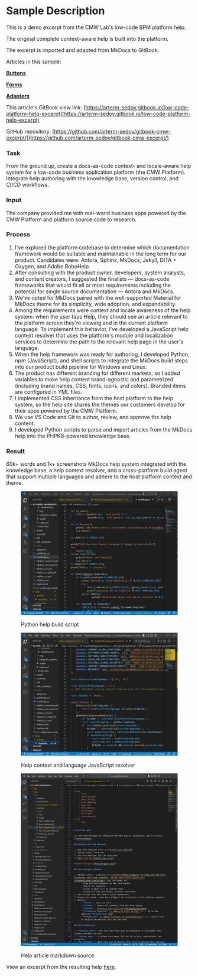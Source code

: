 # Sample Description

This is a demo excerpt from the CMW Lab's low-code BPM platform help.

The original complete context-aware help is built into the platform.

The excerpt is imported and adapted from MkDocs to GitBook.

Articles in this sample:

**[Buttons](https://arterm-sedov.gitbook.io/low-code-platform-help-excerpt/buttons)**

**[Forms](https://arterm-sedov.gitbook.io/low-code-platform-help-excerpt/forms)**

**[Adapters](https://arterm-sedov.gitbook.io/low-code-platform-help-excerpt/adapters)**


This article's GitBook view link: [https://arterm-sedov.gitbook.io/low-code-platform-help-excerpt](https://arterm-sedov.gitbook.io/low-code-platform-help-excerpt)

GitHub repository: [https://github.com/arterm-sedov/gitbook-cmw-excerpt/](https://github.com/arterm-sedov/gitbook-cmw-excerpt/)

### Task

From the ground up, create a docs-as-code context- and locale-aware help system for a low-code business application platform (the CMW Platform). Integrate help authoring with the knowledge base, version control, and CI/CD workflows.

### Input

The company provided me with real-world business apps powered by the CMW Platform and platform source code to research.

### Process

1. I've explored the platform codebase to determine which documentation framework would be suitable and maintainable in the long term for our product. Candidates were: Antora, Sphinx, MkDocs, Jekyll, DITA + Oxygen, and Adobe RoboHelp.
2. After consulting with the product owner, developers, system analysts, and content creators, I suggested the finalists — docs-as-code frameworks that would fit all or most requirements including the potential for single source documentation — Antora and MkDocs.
3. We've opted for MkDocs paired with the well-supported Material for MkDocs theme for its simplicity, wide adoption, and expandability.
4. Among the requirements were context and locale awareness of the help system: when the user taps Help, they should see an article relevant to the platform screen they're viewing and in the current platform language. To implement this behavior, I've developed a JavaScript help context resolver that uses the platform's module and localization services to determine the path to the relevant help page in the user's language.
5. When the help framework was ready for authoring, I developed Python, npm (JavaScript), and shell scripts to integrate the MkDocs build steps into our product build pipeline for Windows and Linux.
6. The product has different branding for different markets, so I added variables to make help content brand-agnostic and parametrized (including brand names, CSS, fonts, icons, and colors). Branded items are configured in YML files.
7. I implemented CSS inheritance from the host platform to the help system, so the help site shares the themes our customers develop for their apps powered by the CMW Platform.
8. We use VS Code and Git to author, review, and approve the help content.
9. I developed Python scripts to parse and import articles from the MkDocs help into the PHPKB-powered knowledge base.

### Result

60k+ words and 1k+ screenshots MkDocs help system integrated with the knowledge base, a help context resolver, and a cross-platform build agent that support multiple languages and adhere to the host platform context and theme.

<figure><img src=".gitbook/assets/2023-07-16_17h10_47 (1).png" alt=""><figcaption><p>Python help build script</p></figcaption></figure>

<figure><img src=".gitbook/assets/2023-07-16_17h13_50.png" alt=""><figcaption><p>Help context and language JavaScript resolver</p></figcaption></figure>

<figure><img src=".gitbook/assets/2023-07-16_17h15_03.png" alt=""><figcaption><p>Help article markdown source</p></figcaption></figure>

View an excerpt from the resulting help [here](forms.md).

